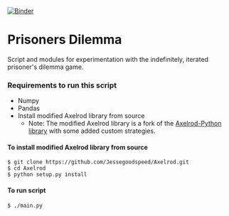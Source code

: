 [![Binder](https://mybinder.org/badge_logo.svg)](https://mybinder.org/v2/gh/Jessegoodspeed/PrisonersDilemma/HEAD?urlpath=lab)

# Prisoners Dilemma
Script and modules for experimentation with the indefinitely, iterated prisoner's dilemma game.

### Requirements to run this script
* Numpy
* Pandas
* Install modified Axelrod library from source
  - Note: The modified Axelrod library is a fork of the [Axelrod-Python library](https://github.com/Axelrod-Python/Axelrod/tree/master) with some added custom strategies.
#### To install modified Axelrod library from source
```
$ git clone https://github.com/Jessegoodspeed/Axelrod.git
$ cd Axelrod
$ python setup.py install
```
#### To run script
```
$ ./main.py
```
